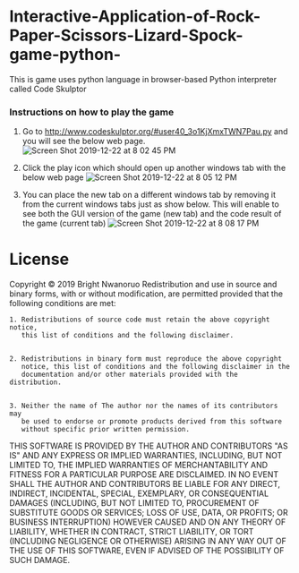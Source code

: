 # Interactive-Application-of-Rock-Paper-Scissors-Lizard-Spock-game-python-
This is game uses python language in browser-based Python interpreter called Code Skulptor

### Instructions on how to play the game
1. Go to http://www.codeskulptor.org/#user40_3o1KjXmxTWN7Pau.py and you will see the below web page.
![Screen Shot 2019-12-22 at 8 02 45 PM](https://user-images.githubusercontent.com/13493736/71333148-33edd200-24f6-11ea-9aba-2fab6b640261.png)

2. Click the play icon which should open up another windows tab with the below web page
![Screen Shot 2019-12-22 at 8 05 12 PM](https://user-images.githubusercontent.com/13493736/71333200-65ff3400-24f6-11ea-9a9d-1ac0b2a52536.png)

3. You can place the new tab on a different windows tab by removing it from the current windows tabs just as show below. This will enable to see both the GUI version of the game (new tab) and the code result of the game (current tab)
![Screen Shot 2019-12-22 at 8 08 17 PM](https://user-images.githubusercontent.com/13493736/71333446-3dc40500-24f7-11ea-87dc-3dd8312caacf.png)

# License

Copyright © 2019 Bright Nwanoruo 
Redistribution and use in source and binary forms, with or without
modification, are permitted provided that the following conditions are met:


    1. Redistributions of source code must retain the above copyright notice,
       this list of conditions and the following disclaimer.


    2. Redistributions in binary form must reproduce the above copyright
       notice, this list of conditions and the following disclaimer in the
       documentation and/or other materials provided with the distribution.


    3. Neither the name of The author nor the names of its contributors may
       be used to endorse or promote products derived from this software
       without specific prior written permission.


THIS SOFTWARE IS PROVIDED BY THE AUTHOR AND CONTRIBUTORS "AS IS" AND
ANY EXPRESS OR IMPLIED WARRANTIES, INCLUDING, BUT NOT LIMITED TO, THE IMPLIED
WARRANTIES OF MERCHANTABILITY AND FITNESS FOR A PARTICULAR PURPOSE ARE
DISCLAIMED. IN NO EVENT SHALL THE AUTHOR AND CONTRIBUTORS BE LIABLE FOR
ANY DIRECT, INDIRECT, INCIDENTAL, SPECIAL, EXEMPLARY, OR CONSEQUENTIAL DAMAGES
(INCLUDING, BUT NOT LIMITED TO, PROCUREMENT OF SUBSTITUTE GOODS OR SERVICES;
LOSS OF USE, DATA, OR PROFITS; OR BUSINESS INTERRUPTION) HOWEVER CAUSED AND ON
ANY THEORY OF LIABILITY, WHETHER IN CONTRACT, STRICT LIABILITY, OR TORT
(INCLUDING NEGLIGENCE OR OTHERWISE) ARISING IN ANY WAY OUT OF THE USE OF THIS
SOFTWARE, EVEN IF ADVISED OF THE POSSIBILITY OF SUCH DAMAGE.
